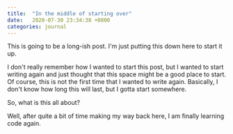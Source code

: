 ```yaml
---
title:  "In the middle of starting over"
date:   2020-07-30 23:34:38 +0800
categories: journal
---
```

This is going to be a long-ish post. I'm just putting this down here to start it up.

I don't really remember how I wanted to start this post, but I wanted to start writing again and just thought that this space might be a good place to start. Of course, this is not the first time that I wanted to write again. Basically, I don't know how long this will last, but I gotta start somewhere.

So, what is this all about?

Well, after quite a bit of time making my way back here, I am finally learning code again.